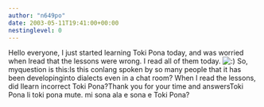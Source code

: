 ```yaml
---
author: "n649po"
date: 2003-05-11T19:41:00+00:00
nestinglevel: 0
---
```

Hello everyone, I just started learning Toki Pona today, and was worried when Iread that the lessons were wrong. I read all of them today. ![:)](images/smilies/icon_e_smile.gif "Smile") So, myquestion is this:Is this conlang spoken by so many people that it has been developinginto dialects even in a chat room? When I read the lessons, did Ilearn incorrect Toki Pona?Thank you for your time and answersToki Pona li toki pona mute. mi sona ala e sona e Toki Pona?